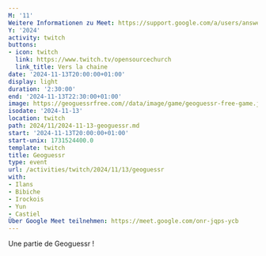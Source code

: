 ```yaml
---
M: '11'
Weitere Informationen zu Meet: https://support.google.com/a/users/answer/9282720
Y: '2024'
activity: twitch
buttons:
- icon: twitch
  link: https://www.twitch.tv/opensourcechurch
  link_title: Vers la chaine
date: '2024-11-13T20:00:00+01:00'
display: light
duration: '2:30:00'
end: '2024-11-13T22:30:00+01:00'
image: https://geoguessrfree.com//data/image/game/geoguessr-free-game.jpg
isodate: '2024-11-13'
location: twitch
path: 2024/11/2024-11-13-geoguessr.md
start: '2024-11-13T20:00:00+01:00'
start-unix: 1731524400.0
template: twitch
title: Geoguessr
type: event
url: /activities/twitch/2024/11/13/geoguessr
with:
- Ilans
- Bibiche
- Irockois
- Yun
- Castiel
Über Google Meet teilnehmen: https://meet.google.com/onr-jqps-ycb
---
```

Une partie de Geoguessr !